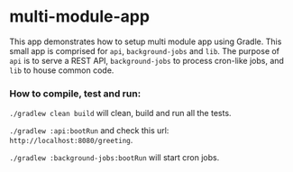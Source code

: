 # multi-module-app

This app demonstrates how to setup multi module app using Gradle. This small app is comprised for `api`, `background-jobs` and `lib`. The purpose of `api` is to serve a REST API, `background-jobs` to process cron-like jobs, and `lib` to house common code.


### How to compile, test and run:

`./gradlew clean build` will clean, build and run all the tests.

`./gradlew :api:bootRun` and check this url: `http://localhost:8080/greeting`.

`./gradlew :background-jobs:bootRun` will start cron jobs.